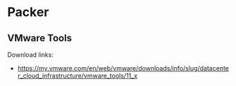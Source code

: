 # Packer

## VMware Tools

Download links:
- https://my.vmware.com/en/web/vmware/downloads/info/slug/datacenter_cloud_infrastructure/vmware_tools/11_x
